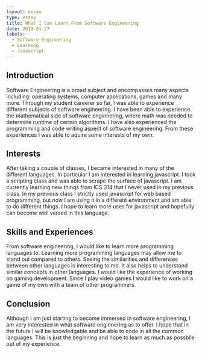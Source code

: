 ```yaml
---
layout: essay
type: essay
title: What I Can Learn From Software Engineering
date: 2019-01-27
labels:
  - Software Engineering
  - Learning
  - Javascript
---
```


## Introduction

Software Engineering is a broad subject and encompasses many aspects including: operating systems, computer applications, 
games and many more. Through my student careerer so far, I was able to experience different subjects of software engineering.
I have been able to experience the mathematical side of software enginnering, where math was needed to determine runtime of
certain algorithms. I have also experienced the programming and code writing aspect of software engineering. From these 
experiences I was able to aquire some interests of my own.

## Interests

After taking a couple of classes, I became interested in many of the different languages. In particular I am interested in 
learning javascript. I took a scripting class and was able to scrape the surface of javascript. I am currently learning new
things from ICS 314 that I never used in my previous class. In my previous class I strictly used javascript for web based 
programming, but now I am using it in a different environment and am able to do different things. I hope to learn more uses for
javascript and hopefully can become well versed in this language.

## Skills and Experiences

From software engineering, I would like to learn more programming languages to. Learning more programming languages may 
allow me to stand out compared to others. Seeing the similarities and differences between other languages is interesting
to me. It also helps to understand similar concepts in other languages. I would like the experience of working on gaming
development. Since I play video games I would like to work on a game of my own with a team of other programmers.

## Conclusion

Although I am just starting to become immersed in software engineering, I am very interested in what software enginnering 
as to offer. I hope that in the future I will be knowledgable and be able to code in all the common languages. This is just 
the beginning and hope to learn as much as possbile out of my experience.

